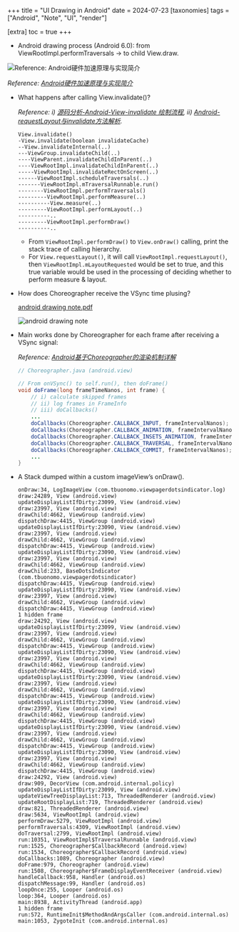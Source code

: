 +++
title = "UI Drawing in Android"
date = 2024-07-23
[taxonomies]
  tags = ["Android", "Note", "UI", "render"]

[extra]
  toc = true
+++

- Android drawing process (Android 6.0): from ViewRootImpl.performTraversals → to child View.draw.

![Reference: [Android硬件加速原理与实现简介](https://tech.meituan.com/2017/01/19/hardware-accelerate.html)](UI%20Drawing%20in%20Android%20941636133aa347d5bf94dbb12027accc/Untitled.png)

*Reference: [Android硬件加速原理与实现简介](https://tech.meituan.com/2017/01/19/hardware-accelerate.html)*

- What happens after calling View.invalidate()?
    
    *Reference: i) [源码分析-Android-View-invalidate 绘制流程](https://juejin.cn/post/7100121390090551332), ii) [Android-requestLayout与invalidate方法解析](https://ljd1996.github.io/2020/11/23/Android-requestLayout%E4%B8%8Einvalidate%E6%96%B9%E6%B3%95%E8%A7%A3%E6%9E%90/).*
    
    ```
    View.invalidate()
    -View.invalidate(boolean invalidateCache)
    --View.invalidateInternal(..)
    ---ViewGroup.invalidateChild(..)
    ----ViewParent.invalidateChildInParent(..)
    ----ViewRootImpl.invalidateChildInParent(..)
    -----ViewRootImpl.invalidateRectOnScreen(..)
    ------ViewRootImpl.scheduleTraversals(..)
    -------ViewRootImpl.mTraversalRunnable.run()
    --------ViewRootImpl.performTraversals()
    ---------ViewRootImpl.performMeasure(..)
    ----------View.measure(..)
    ---------ViewRootImpl.performLayout(..)
    ----------..
    ---------ViewRootImpl.performDraw()
    ----------..
    ```
    
    - From `ViewRootImpl.performDraw()` to `View.onDraw()` calling, print the stack trace of calling hierarchy.
    - For `View.requestLayout()`, it will call `ViewRootImpl.requestLayout()`, then `ViewRootImpl.mLayoutRequested` would be set to true, and this true variable would be used in the processing of deciding whether to perform measure & layout.
- How does Choreographer receive the VSync time plusing?
    
    [android drawing note.pdf](UI%20Drawing%20in%20Android%20941636133aa347d5bf94dbb12027accc/android_drawing_note.pdf)

    ![android drawing note](UI%20Drawing%20in%20Android%20941636133aa347d5bf94dbb12027accc/android_drawing_note.png)
    
- Main works done by Choreographer for each frame after receiving a VSync signal:
    
    *Reference: [Android基于Choreographer的渲染机制详解](https://androidperformance.com/2019/10/22/Android-Choreographer/#/%E6%BA%90%E7%A0%81%E5%B0%8F%E7%BB%93)*
    
    ```java
    // Choreographer.java (android.view)
    
    // From onVSync() to self.run(), then doFrame()
    void doFrame(long frameTimeNanos, int frame) {
        // i) calculate skipped frames
        // ii) log frames in FrameInfo
        // iii) doCallbacks()
        ...
        doCallbacks(Choreographer.CALLBACK_INPUT, frameIntervalNanos);
        doCallbacks(Choreographer.CALLBACK_ANIMATION, frameIntervalNanos);
        doCallbacks(Choreographer.CALLBACK_INSETS_ANIMATION, frameIntervalNanos);
        doCallbacks(Choreographer.CALLBACK_TRAVERSAL, frameIntervalNanos);
        doCallbacks(Choreographer.CALLBACK_COMMIT, frameIntervalNanos);
        ...
    }
    ```
    
- A Stack dumped within a custom imageView’s onDraw().
    
    ```
    onDraw:34, LogImageView (com.tbuonomo.viewpagerdotsindicator.log)
    draw:24289, View (android.view)
    updateDisplayListIfDirty:23099, View (android.view)
    draw:23997, View (android.view)
    drawChild:4662, ViewGroup (android.view)
    dispatchDraw:4415, ViewGroup (android.view)
    updateDisplayListIfDirty:23090, View (android.view)
    draw:23997, View (android.view)
    drawChild:4662, ViewGroup (android.view)
    dispatchDraw:4415, ViewGroup (android.view)
    updateDisplayListIfDirty:23090, View (android.view)
    draw:23997, View (android.view)
    drawChild:4662, ViewGroup (android.view)
    drawChild:233, BaseDotsIndicator (com.tbuonomo.viewpagerdotsindicator)
    dispatchDraw:4415, ViewGroup (android.view)
    updateDisplayListIfDirty:23090, View (android.view)
    draw:23997, View (android.view)
    drawChild:4662, ViewGroup (android.view)
    dispatchDraw:4415, ViewGroup (android.view)
    1 hidden frame
    draw:24292, View (android.view)
    updateDisplayListIfDirty:23099, View (android.view)
    draw:23997, View (android.view)
    drawChild:4662, ViewGroup (android.view)
    dispatchDraw:4415, ViewGroup (android.view)
    updateDisplayListIfDirty:23090, View (android.view)
    draw:23997, View (android.view)
    drawChild:4662, ViewGroup (android.view)
    dispatchDraw:4415, ViewGroup (android.view)
    updateDisplayListIfDirty:23090, View (android.view)
    draw:23997, View (android.view)
    drawChild:4662, ViewGroup (android.view)
    dispatchDraw:4415, ViewGroup (android.view)
    updateDisplayListIfDirty:23090, View (android.view)
    draw:23997, View (android.view)
    drawChild:4662, ViewGroup (android.view)
    dispatchDraw:4415, ViewGroup (android.view)
    updateDisplayListIfDirty:23090, View (android.view)
    draw:23997, View (android.view)
    drawChild:4662, ViewGroup (android.view)
    dispatchDraw:4415, ViewGroup (android.view)
    updateDisplayListIfDirty:23090, View (android.view)
    draw:23997, View (android.view)
    drawChild:4662, ViewGroup (android.view)
    dispatchDraw:4415, ViewGroup (android.view)
    draw:24292, View (android.view)
    draw:909, DecorView (com.android.internal.policy)
    updateDisplayListIfDirty:23099, View (android.view)
    updateViewTreeDisplayList:713, ThreadedRenderer (android.view)
    updateRootDisplayList:719, ThreadedRenderer (android.view)
    draw:821, ThreadedRenderer (android.view)
    draw:5634, ViewRootImpl (android.view)
    performDraw:5279, ViewRootImpl (android.view)
    performTraversals:4309, ViewRootImpl (android.view)
    doTraversal:2799, ViewRootImpl (android.view)
    run:10351, ViewRootImpl$TraversalRunnable (android.view)
    run:1525, Choreographer$CallbackRecord (android.view)
    run:1534, Choreographer$CallbackRecord (android.view)
    doCallbacks:1089, Choreographer (android.view)
    doFrame:979, Choreographer (android.view)
    run:1508, Choreographer$FrameDisplayEventReceiver (android.view)
    handleCallback:958, Handler (android.os)
    dispatchMessage:99, Handler (android.os)
    loopOnce:255, Looper (android.os)
    loop:364, Looper (android.os)
    main:8938, ActivityThread (android.app)
    1 hidden frame
    run:572, RuntimeInit$MethodAndArgsCaller (com.android.internal.os)
    main:1053, ZygoteInit (com.android.internal.os)
    ```